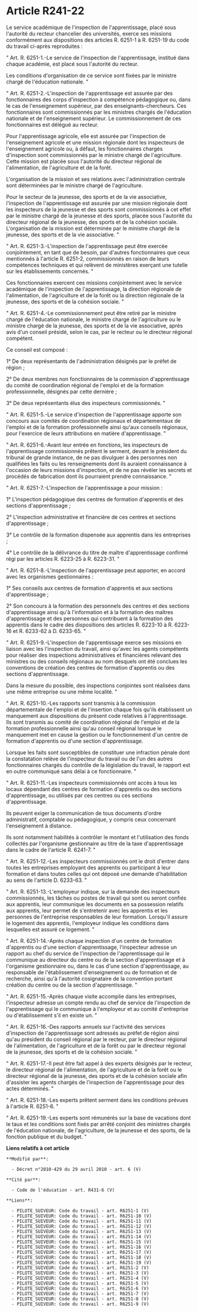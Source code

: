 # Article R241-22

Le service académique de l'inspection de l'apprentissage, placé sous l'autorité du recteur chancelier des universités, exerce
ses missions conformément aux dispositions des articles R. 6251-1 à R. 6251-19 du code du travail ci-après reproduites : 

" Art. R. 6251-1.-Le service de l'inspection de l'apprentissage, institué dans chaque académie, est placé sous l'autorité du
recteur. 

Les conditions d'organisation de ce service sont fixées par le ministre chargé de l'éducation nationale. " 

" Art. R. 6251-2.-L'inspection de l'apprentissage est assurée par des fonctionnaires des corps d'inspection à compétence
pédagogique ou, dans le cas de l'enseignement supérieur, par des enseignants-chercheurs. Ces fonctionnaires sont
commissionnés par les ministres chargés de l'éducation nationale et de l'enseignement supérieur. Le commissionnement de ces
fonctionnaires est délégué au recteur. 

Pour l'apprentissage agricole, elle est assurée par l'inspection de l'enseignement agricole et une mission régionale dont les
inspecteurs de l'enseignement agricole ou, à défaut, les fonctionnaires chargés d'inspection sont commissionnés par le
ministre chargé de l'agriculture. Cette mission est placée sous l'autorité du directeur régional de l'alimentation, de
l'agriculture et de la forêt. 

L'organisation de la mission et ses relations avec l'administration centrale sont déterminées par le ministre chargé de
l'agriculture. 

Pour le secteur de la jeunesse, des sports et de la vie associative, l'inspection de l'apprentissage est assurée par une
mission régionale dont les inspecteurs de la jeunesse et des sports sont commissionnés à cet effet par le ministre chargé de
la jeunesse et des sports, placée sous l'autorité du directeur régional de la jeunesse, des sports et de la cohésion sociale.
L'organisation de la mission est déterminée par le ministre chargé de la jeunesse, des sports et de la vie associative. " 

" Art. R. 6251-3.-L'inspection de l'apprentissage peut être exercée conjointement, en tant que de besoin, par d'autres
fonctionnaires que ceux mentionnés à l'article R. 6251-2, commissionnés en raison de leurs compétences techniques et qui
relèvent de ministères exerçant une tutelle sur les établissements concernés. " 

Ces fonctionnaires exercent ces missions conjointement avec le service académique de l'inspection de l'apprentissage, la
direction régionale de l'alimentation, de l'agriculture et de la forêt ou la direction régionale de la jeunesse, des sports
et de la cohésion sociale. " 

" Art. R. 6251-4.-Le commissionnement peut être retiré par le ministre chargé de l'éducation nationale, le ministre chargé de
l'agriculture ou le ministre chargé de la jeunesse, des sports et de la vie associative, après avis d'un conseil présidé,
selon le cas, par le recteur ou le directeur régional compétent. 

Ce conseil est composé : 

1° De deux représentants de l'administration désignés par le préfet de région ; 

2° De deux membres non fonctionnaires de la commission d'apprentissage du comité de coordination régional de l'emploi et de
la formation professionnelle, désignés par cette dernière ; 

3° De deux représentants élus des inspecteurs commissionnés. " 

" Art. R. 6251-5.-Le service d'inspection de l'apprentissage apporte son concours aux comités de coordination régionaux et
départementaux de l'emploi et de la formation professionnelle ainsi qu'aux conseils régionaux, pour l'exercice de leurs
attributions en matière d'apprentissage. " 

" Art. R. 6251-6.-Avant leur entrée en fonctions, les inspecteurs de l'apprentissage commissionnés prêtent le serment, devant
le président du tribunal de grande instance, de ne pas divulguer à des personnes non qualifiées les faits ou les
renseignements dont ils auraient connaissance à l'occasion de leurs missions d'inspection, et de ne pas révéler les secrets
et procédés de fabrication dont ils pourraient prendre connaissance. " 

" Art. R. 6251-7.-L'inspection de l'apprentissage a pour mission : 

1° L'inspection pédagogique des centres de formation d'apprentis et des sections d'apprentissage ; 

2° L'inspection administrative et financière de ces centres et sections d'apprentissage ; 

3° Le contrôle de la formation dispensée aux apprentis dans les entreprises ; 

4° Le contrôle de la délivrance du titre de maître d'apprentissage confirmé régi par les articles R. 6223-25 à R. 6223-31. " 

" Art. R. 6251-8.-L'inspection de l'apprentissage peut apporter, en accord avec les organismes gestionnaires : 

1° Ses conseils aux centres de formation d'apprentis et aux sections d'apprentissage ; 

2° Son concours à la formation des personnels des centres et des sections d'apprentissage ainsi qu'à l'information et à la
formation des maîtres d'apprentissage et des personnes qui contribuent à la formation des apprentis dans le cadre des
dispositions des articles R. 6223-10 à R. 6223-16 et R. 6233-62 à D. 6233-65. " 

" Art. R. 6251-9.-L'inspection de l'apprentissage exerce ses missions en liaison avec les l'inspection du travail, ainsi
qu'avec les agents compétents pour réaliser des inspections administratives et financières relevant des ministres ou des
conseils régionaux au nom desquels ont été conclues les conventions de création des centres de formation d'apprentis ou des
sections d'apprentissage. 

Dans la mesure du possible, des inspections conjointes sont réalisées dans une même entreprise ou une même localité. " 

" Art. R. 6251-10.-Les rapports sont transmis à la commission départementale de l'emploi et de l'insertion chaque fois qu'ils
établissent un manquement aux dispositions du présent code relatives à l'apprentissage. Ils sont transmis au comité de
coordination régional de l'emploi et de la formation professionnelle ainsi qu'au conseil régional lorsque le manquement met
en cause la gestion ou le fonctionnement d'un centre de formation d'apprentis ou d'une section d'apprentissage. 

Lorsque les faits sont susceptibles de constituer une infraction pénale dont la constatation relève de l'inspecteur du
travail ou de l'un des autres fonctionnaires chargés du contrôle de la législation du travail, le rapport est en outre
communiqué sans délai à ce fonctionnaire. " 

" Art. R. 6251-11.-Les inspecteurs commissionnés ont accès à tous les locaux dépendant des centres de formation d'apprentis
ou des sections d'apprentissage, ou utilisés par ces centres ou ces sections d'apprentissage. 

Ils peuvent exiger la communication de tous documents d'ordre administratif, comptable ou pédagogique, y compris ceux
concernant l'enseignement à distance. 

Ils sont notamment habilités à contrôler le montant et l'utilisation des fonds collectés par l'organisme gestionnaire au
titre de la taxe d'apprentissage dans le cadre de l'article R. 6241-7. " 

" Art. R. 6251-12.-Les inspecteurs commissionnés ont le droit d'entrer dans toutes les entreprises employant des apprentis ou
participant à leur formation et dans toutes celles qui ont déposé une demande d'habilitation au sens de l'article D. 6233-63.
" 

" Art. R. 6251-13.-L'employeur indique, sur la demande des inspecteurs commissionnés, les tâches ou postes de travail qui
sont ou seront confiés aux apprentis, leur communique les documents en sa possession relatifs aux apprentis, leur permet de
s'entretenir avec les apprentis et les personnes de l'entreprise responsables de leur formation. Lorsqu'il assure le logement
des apprentis, l'employeur indique les conditions dans lesquelles est assuré ce logement. " 

" Art. R. 6251-14.-Après chaque inspection d'un centre de formation d'apprentis ou d'une section d'apprentissage,
l'inspecteur adresse un rapport au chef du service de l'inspection de l'apprentissage qui le communique au directeur du
centre ou de la section d'apprentissage et à l'organisme gestionnaire ou, dans le cas d'une section d'apprentissage, au
responsable de l'établissement d'enseignement ou de formation et de recherche, ainsi qu'à l'autorité cosignataire de la
convention portant création du centre ou de la section d'apprentissage. " 

" Art. R. 6251-15.-Après chaque visite accomplie dans les entreprises, l'inspecteur adresse un compte rendu au chef de
service de l'inspection de l'apprentissage qui le communique à l'employeur et au comité d'entreprise ou d'établissement s'il
en existe un. " 

" Art. R. 6251-16.-Des rapports annuels sur l'activité des services d'inspection de l'apprentissage sont adressés au préfet
de région ainsi qu'au président du conseil régional par le recteur, par le directeur régional de l'alimentation, de
l'agriculture et de la forêt ou par le directeur régional de la jeunesse, des sports et de la cohésion sociale. " 

" Art. R. 6251-17.-Il peut être fait appel à des experts désignés par le recteur, le directeur régional de l'alimentation, de
l'agriculture et de la forêt ou le directeur régional de la jeunesse, des sports et de la cohésion sociale afin d'assister
les agents chargés de l'inspection de l'apprentissage pour des actes déterminés. " 

" Art. R. 6251-18.-Les experts prêtent serment dans les conditions prévues à l'article R. 6251-6. " 

" Art. R. 6251-19.-Les experts sont rémunérés sur la base de vacations dont le taux et les conditions sont fixés par arrêté
conjoint des ministres chargés de l'éducation nationale, de l'agriculture, de la jeunesse et des sports, de la fonction
publique et du budget. "

**Liens relatifs à cet article**

	**Modifié par**:

	  - Décret n°2010-429 du 29 avril 2010 - art. 6 (V)

	**Cité par**:

	  - Code de l'éducation - art. R431-6 (V)

	**Liens**:

	  - PILOTE_SUIVEUR: Code du travail - art. R6251-1 (V)
	  - PILOTE_SUIVEUR: Code du travail - art. R6251-10 (V)
	  - PILOTE_SUIVEUR: Code du travail - art. R6251-11 (V)
	  - PILOTE_SUIVEUR: Code du travail - art. R6251-12 (V)
	  - PILOTE_SUIVEUR: Code du travail - art. R6251-13 (V)
	  - PILOTE_SUIVEUR: Code du travail - art. R6251-14 (V)
	  - PILOTE_SUIVEUR: Code du travail - art. R6251-15 (V)
	  - PILOTE_SUIVEUR: Code du travail - art. R6251-16 (V)
	  - PILOTE_SUIVEUR: Code du travail - art. R6251-17 (V)
	  - PILOTE_SUIVEUR: Code du travail - art. R6251-18 (V)
	  - PILOTE_SUIVEUR: Code du travail - art. R6251-19 (V)
	  - PILOTE_SUIVEUR: Code du travail - art. R6251-2 (V)
	  - PILOTE_SUIVEUR: Code du travail - art. R6251-3 (V)
	  - PILOTE_SUIVEUR: Code du travail - art. R6251-4 (V)
	  - PILOTE_SUIVEUR: Code du travail - art. R6251-5 (V)
	  - PILOTE_SUIVEUR: Code du travail - art. R6251-6 (V)
	  - PILOTE_SUIVEUR: Code du travail - art. R6251-7 (V)
	  - PILOTE_SUIVEUR: Code du travail - art. R6251-8 (V)
	  - PILOTE_SUIVEUR: Code du travail - art. R6251-9 (V)
